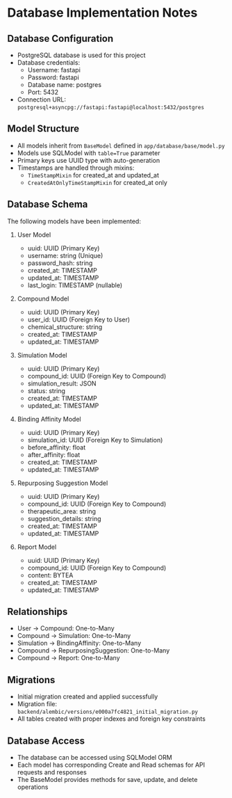 # Database Implementation Notes

## Database Configuration
- PostgreSQL database is used for this project
- Database credentials:
  - Username: fastapi
  - Password: fastapi
  - Database name: postgres
  - Port: 5432
- Connection URL: `postgresql+asyncpg://fastapi:fastapi@localhost:5432/postgres`

## Model Structure
- All models inherit from `BaseModel` defined in `app/database/base/model.py`
- Models use SQLModel with `table=True` parameter
- Primary keys use UUID type with auto-generation
- Timestamps are handled through mixins:
  - `TimeStampMixin` for created_at and updated_at
  - `CreatedAtOnlyTimeStampMixin` for created_at only

## Database Schema
The following models have been implemented:

1. User Model
   - uuid: UUID (Primary Key)
   - username: string (Unique)
   - password_hash: string
   - created_at: TIMESTAMP
   - updated_at: TIMESTAMP
   - last_login: TIMESTAMP (nullable)

2. Compound Model
   - uuid: UUID (Primary Key)
   - user_id: UUID (Foreign Key to User)
   - chemical_structure: string
   - created_at: TIMESTAMP
   - updated_at: TIMESTAMP

3. Simulation Model
   - uuid: UUID (Primary Key)
   - compound_id: UUID (Foreign Key to Compound)
   - simulation_result: JSON
   - status: string
   - created_at: TIMESTAMP
   - updated_at: TIMESTAMP

4. Binding Affinity Model
   - uuid: UUID (Primary Key)
   - simulation_id: UUID (Foreign Key to Simulation)
   - before_affinity: float
   - after_affinity: float
   - created_at: TIMESTAMP
   - updated_at: TIMESTAMP

5. Repurposing Suggestion Model
   - uuid: UUID (Primary Key)
   - compound_id: UUID (Foreign Key to Compound)
   - therapeutic_area: string
   - suggestion_details: string
   - created_at: TIMESTAMP
   - updated_at: TIMESTAMP

6. Report Model
   - uuid: UUID (Primary Key)
   - compound_id: UUID (Foreign Key to Compound)
   - content: BYTEA
   - created_at: TIMESTAMP
   - updated_at: TIMESTAMP

## Relationships
- User -> Compound: One-to-Many
- Compound -> Simulation: One-to-Many
- Simulation -> BindingAffinity: One-to-Many
- Compound -> RepurposingSuggestion: One-to-Many
- Compound -> Report: One-to-Many

## Migrations
- Initial migration created and applied successfully
- Migration file: `backend/alembic/versions/e000a7fc4821_initial_migration.py`
- All tables created with proper indexes and foreign key constraints

## Database Access
- The database can be accessed using SQLModel ORM
- Each model has corresponding Create and Read schemas for API requests and responses
- The BaseModel provides methods for save, update, and delete operations

